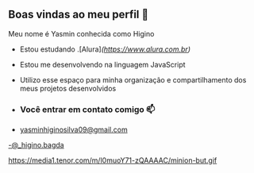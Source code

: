 ## Boas vindas ao meu perfil 👋

Meu nome é Yasmin conhecida como Higino

- Estou estudando .[Alura]_(https://www.alura.com.br)_

- Estou me desenvolvendo na linguagem JavaScript

- Utilizo esse espaço para minha organização e compartilhamento dos meus projetos desenvolvidos

- ### Você entrar em contato comigo 📫

- yasminhiginosilva09@gmail.com

-@_higino.bagda

https://media1.tenor.com/m/l0muoY71-zQAAAAC/minion-but.gif
